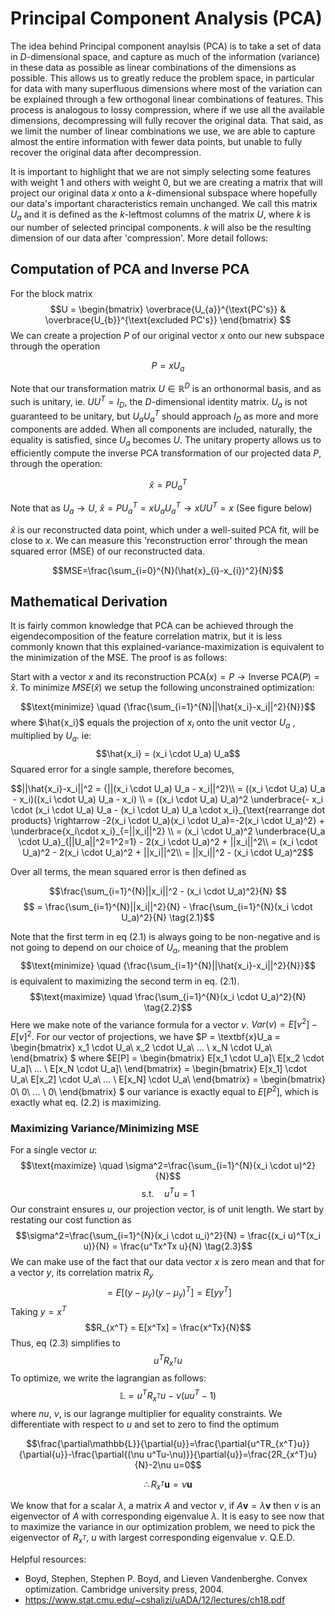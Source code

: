 # Principal Component Analysis (PCA)

The idea behind Principal component anaylsis (PCA) is to take a set of data in $D$-dimensional space, and capture as much of the information (variance) in these data as possible as linear combinations of the dimensions as possible. This allows us to greatly reduce the problem space, in particular for data with many superfluous dimensions where most of the variation can be explained through a few orthogonal linear combinations of features. This process is analogous to lossy compression, where if we use all the available dimensions, decompressing will fully recover the original data. That said, as we limit the number of linear combinations we use, we are able to capture almost the entire information with fewer data points, but unable to fully recover the original data after decompression. 

It is important to highlight that we are not simply selecting some features with weight 1 and others with weight 0, but we are creating a matrix that will project our original data $x$ onto a $k$-dimensional subspace where hopefully our data's important characteristics remain unchanged. We call this matrix $U_a$ and it is defined as the $k$-leftmost columns of the matrix $U$, where $k$ is our number of selected principal components. $k$ will also be the resulting dimension of our data after 'compression'. More detail follows:

## Computation of PCA and Inverse PCA

For the block matrix
$$U = \begin{bmatrix}
\overbrace{U_{a}}^{\text{PC's}} & \overbrace{U_{b}}^{\text{excluded PC's}}
\end{bmatrix}
$$
We can create a projection $P$ of our original vector $x$ onto our new subspace through the operation

$$P=xU_a \tag{1.1}$$

Note that our transformation matrix $U \in \mathbb{R}^D$ is an orthonormal basis, and as such is unitary, ie. $UU^T=I_D$, the $D$-dimensional identity matrix. $U_a$ is not guaranteed to be unitary, but $U_aU_a^T$ should approach $I_D$ as more and more components are added. When all components are included, naturally, the equality is satisfied, since $U_a$ becomes $U$. The unitary property allows us to efficiently compute the inverse PCA transformation of our projected data $P$, through the operation:

$$\hat{x} = PU_a^T \tag{1.2}$$

Note that as $U_a\rightarrow U$, $\hat{x} = PU_a^T = xU_aU_a^T \rightarrow xUU^T = x$ (See figure below)

$\hat{x}$ is our reconstructed data point, which under a well-suited PCA fit, will be close to $x$. We can measure this 'reconstruction error' through the mean squared error (MSE) of our reconstructed data.

$$MSE=\frac{\sum_{i=0}^{N}(\hat{x}_{i}-x_{i})^2}{N}$$


## Mathematical Derivation
It is fairly common knowledge that PCA can be achieved through the eigendecomposition of the feature correlation matrix, but it is less commonly known that this explained-variance-maximization is equivalent to the minimization of the MSE. The proof is as follows:

Start with a vector $x$ and its reconstruction $\text{PCA}(x) = P \rightarrow \text{Inverse PCA}(P) = \hat{x}$. To minimize $MSE(\hat{x})$ we setup the following unconstrained optimization:

$$\text{minimize} \quad {\frac{\sum_{i=1}^{N}||\hat{x_i}-x_i||^2}{N}}$$
where $\hat{x_i}$ equals the projection of $x_i$ onto the unit vector $U_a$ , multiplied by $U_a$. ie:
$$\hat{x_i} = (x_i \cdot U_a) U_a$$
Squared error for a single sample, therefore becomes,

$$||\hat{x_i}-x_i||^2 = {||(x_i \cdot U_a) U_a - x_i||^2}\\
= ((x_i \cdot U_a) U_a - x_i)((x_i \cdot U_a) U_a - x_i) \\
= ((x_i \cdot U_a) U_a)^2 \underbrace{- x_i \cdot (x_i \cdot U_a) U_a - (x_i \cdot U_a) U_a \cdot x_i}_{\text{rearrange dot products} \rightarrow -2(x_i \cdot U_a)(x_i \cdot U_a)=-2(x_i \cdot U_a)^2}  + \underbrace{x_i\cdot x_i}_{=||x_i||^2} \\
= (x_i \cdot U_a)^2 \underbrace{U_a \cdot U_a}_{||U_a||^2=1^2=1} - 2(x_i \cdot U_a)^2 + ||x_i||^2\\
= (x_i \cdot U_a)^2 - 2(x_i \cdot U_a)^2 + ||x_i||^2\\
= ||x_i||^2 - (x_i \cdot U_a)^2$$

Over all terms, the mean squared error is then defined as

$$\frac{\sum_{i=1}^{N}||x_i||^2 - (x_i \cdot U_a)^2}{N} $$
$$ = \frac{\sum_{i=1}^{N}||x_i||^2}{N} - \frac{\sum_{i=1}^{N}(x_i \cdot U_a)^2}{N} \tag{2.1}$$

Note that the first term in eq $(2.1)$ is always going to be non-negative and is not going to depend on our choice of $U_a$, meaning that the problem 
$$\text{minimize} \quad {\frac{\sum_{i=1}^{N}||\hat{x_i}-x_i||^2}{N}}$$
is equivalent to maximizing the second term in eq. $(2.1)$.
$$\text{maximize} \quad \frac{\sum_{i=1}^{N}(x_i \cdot U_a)^2}{N} \tag{2.2}$$
Here we make note of the variance formula for a vector $v$. $Var(v)=E[v^2]-E[v]^2$. For our vector of projections, we have
$P = \textbf{x}U_a = \begin{bmatrix} 
x_1 \cdot U_a\\
x_2 \cdot U_a\\
... \\
x_N \cdot U_a\\
\end{bmatrix} $ where
$E[P] = \begin{bmatrix} 
E[x_1 \cdot U_a]\\
E[x_2 \cdot U_a]\\
... \\
E[x_N \cdot U_a]\\
\end{bmatrix}  = \begin{bmatrix} 
E[x_1] \cdot U_a\\
E[x_2] \cdot U_a\\
... \\
E[x_N] \cdot U_a\\
\end{bmatrix} = \begin{bmatrix} 
0\\
0\\
... \\
0\\
\end{bmatrix} $
our variance is exactly equal to $E[P^2]$, which is exactly what eq. $(2.2)$ is maximizing.

### Maximizing Variance/Minimizing MSE
For a single vector $u$:
$$\text{maximize} \quad \sigma^2=\frac{\sum_{i=1}^{N}(x_i \cdot u)^2}{N}$$
$$\textrm{s.t.} \quad u^Tu=1$$
Our constraint ensures $u$, our projection vector, is of unit length.
We start by restating our cost function as $$\sigma^2=\frac{\sum_{i=1}^{N}(x_i \cdot u_i)^2}{N} = \frac{(x_i u)^T(x_i u)}{N} = \frac{u^Tx^Tx u}{N} \tag{2.3}$$
We can make use of the fact that our data vector $x$ is zero mean and that for a vector $y$, its correlation matrix $R_y$ $$ = E[(y-\mu_y)(y-\mu_y)^T] = E[yy^T]$$
Taking $y=x^T$ 
$$R_{x^T} = E[x^Tx] = \frac{x^Tx}{N}$$Thus, eq $(2.3)$ simplifies to
$$u^TR_{x^T}u$$
To optimize, we write the lagrangian as follows:
$$\mathbb{L} = u^TR_{x^T}u  - \nu(uu^T-1)$$
where <em>nu</em>, $\nu$, is our lagrange multiplier for equality constraints. We differentiate with respect to $u$ and set to zero to find the optimum

$$\frac{\partial\mathbb{L}}{\partial{u}}=\frac{\partial{u^TR_{x^T}u}}{\partial{u}}-\frac{\partial{(\nu u^Tu-\nu)}}{\partial{u}}=\frac{2R_{x^T}u}{N}-2\nu u=0$$

$$\therefore R_{x^T}\textbf{u}=\nu \textbf{u}$$

We know that for a scalar $\lambda$, a matrix $A$ and vector $v$, if $A\textbf{v}=\lambda \textbf{v}$ then $v$ is an eigenvector of $A$ with corresponding eigenvalue $\lambda$. It is easy to see now that to maximize the variance in our optimization problem, we need to pick the eigenvector of $R_{x^T}$, $u$ with largest corresponding eigenvalue $\nu$. Q.E.D.

Helpful resources: 
- Boyd, Stephen, Stephen P. Boyd, and Lieven Vandenberghe. Convex optimization. Cambridge university press, 2004.
- https://www.stat.cmu.edu/~cshalizi/uADA/12/lectures/ch18.pdf